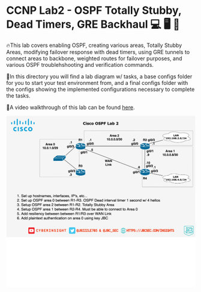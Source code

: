 # CCNP Lab2 - OSPF Totally Stubby, Dead Timers, GRE Backhaul :computer: :desktop_computer: :floppy_disk:

🔥This lab covers enabling OSPF, creating various areas, Totally Stubby Areas, modifying failover response with dead timers, using GRE tunnels to connect areas to backbone, weighted routes for failover purposes, and various OSPF troublehshooting and verification commands.

📔In this directory you will find a lab diagram w/ tasks, a base configs folder for you to start your test environment from, and a final configs folder with the configs showing the implemented configurations necessary to complete the tasks.

🚶A video walkthrough of this lab can be found [here](youtube.com/c/cyberinsight).

![Lab 2 diagram](https://github.com/JohnBreth/CCNP-Labs/blob/master/OSPF/Lab2%20-%20OSPF%20Totally%20Stubby,%20Dead%20Timers,%20GRE%20Backhaul/Base%20Configs/Cisco%20OSPF%20Lab%202.drawio.png?raw=true)
